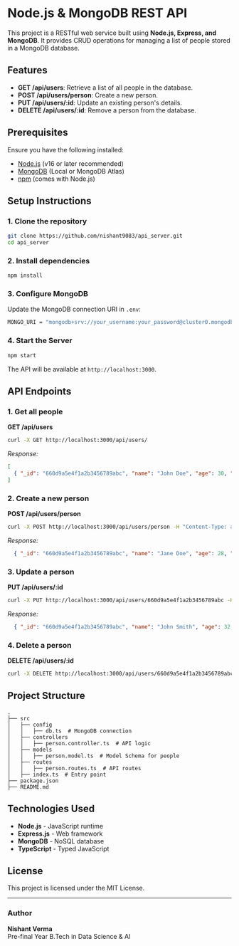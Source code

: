 # Node.js & MongoDB REST API

This project is a RESTful web service built using **Node.js, Express, and MongoDB**. It provides CRUD operations for managing a list of people stored in a MongoDB database.

## Features
- **GET /api/users**: Retrieve a list of all people in the database.
- **POST /api/users/person**: Create a new person.
- **PUT /api/users/:id**: Update an existing person's details.
- **DELETE /api/users/:id**: Remove a person from the database.

## Prerequisites
Ensure you have the following installed:
- [Node.js](https://nodejs.org/) (v16 or later recommended)
- [MongoDB](https://www.mongodb.com/) (Local or MongoDB Atlas)
- [npm](https://www.npmjs.com/) (comes with Node.js)

## Setup Instructions

### 1. Clone the repository
```sh
git clone https://github.com/nishant9083/api_server.git
cd api_server
```

### 2. Install dependencies
```sh
npm install
```

### 3. Configure MongoDB
Update the MongoDB connection URI in `.env`:
```sh
MONGO_URI = "mongodb+srv://your_username:your_password@cluster0.mongodb.net/your_database?retryWrites=true&w=majority";
```

### 4. Start the Server
```sh
npm start
```
The API will be available at `http://localhost:3000`.

## API Endpoints
### 1. Get all people
**GET /api/users**
```sh
curl -X GET http://localhost:3000/api/users/
```
_Response:_
```json
[
  { "_id": "660d9a5e4f1a2b3456789abc", "name": "John Doe", "age": 30, "gender": "Male", "mobile": "1234567890" }
]
```

### 2. Create a new person
**POST /api/users/person**
```sh
curl -X POST http://localhost:3000/api/users/person -H "Content-Type: application/json" -d '{"name": "Jane Doe", "age": 28, "gender": "Female", "mobile": "9876543210"}'
```
_Response:_
```json
  { "_id": "660d9a5e4f1a2b3456789abc", "name": "Jane Doe", "age": 28, "gender": "Female", "mobile": "9876543210" }
```

### 3. Update a person
**PUT /api/users/:id**
```sh
curl -X PUT http://localhost:3000/api/users/660d9a5e4f1a2b3456789abc -H "Content-Type: application/json" -d '{"name": "John Smith", "age": 32,  "gender": "Male", "mobile": "1234567890"}'
```
_Response:_
```json
  { "_id": "660d9a5e4f1a2b3456789abc", "name": "John Smith", "age": 32, "gender": "Male", "mobile": "1234567890" }
```

### 4. Delete a person
**DELETE /api/users/:id**
```sh
curl -X DELETE http://localhost:3000/api/users/660d9a5e4f1a2b3456789abc
```

## Project Structure
```
.
├── src
│   ├── config
│   │   ├── db.ts  # MongoDB connection
│   ├── controllers
│   │   ├── person.controller.ts  # API logic
│   ├── models
│   │   ├── person.model.ts  # Model Schema for people
│   ├── routes
│   │   ├── person.routes.ts  # API routes
│   ├── index.ts  # Entry point
├── package.json
├── README.md
```

## Technologies Used
- **Node.js** - JavaScript runtime
- **Express.js** - Web framework
- **MongoDB** - NoSQL database
- **TypeScript** - Typed JavaScript

## License
This project is licensed under the MIT License.

---
### Author
**Nishant Verma**  
Pre-final Year B.Tech in Data Science & AI

